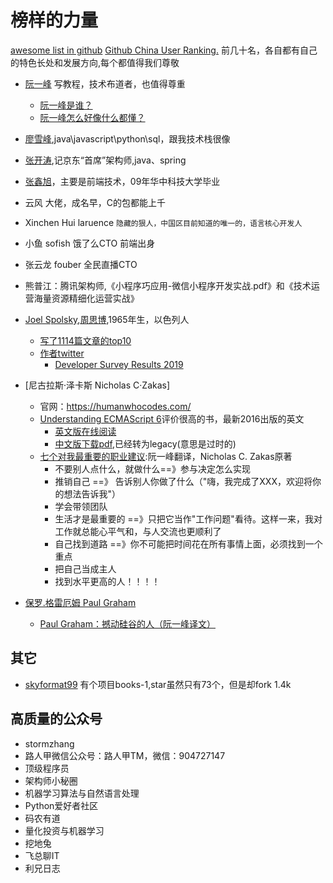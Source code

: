 # 榜样的力量
[awesome list in github](https://github.com/sindresorhus/awesome)
[Github China User Ranking.](https://wangchujiang.com/github-rank/users.china.html) 前几十名，各自都有自己的特色长处和发展方向,每个都值得我们尊敬

- [阮一峰](http://www.ruanyifeng.com) 写教程，技术布道者，也值得尊重
  - [阮一峰是谁？](https://www.zhihu.com/question/19925125)
  - [阮一峰怎么好像什么都懂？](https://www.v2ex.com/amp/t/388423/3)
- [廖雪峰](https://www.liaoxuefeng.com/),java\javascript\python\sql，跟我技术栈很像
- [张开涛](https://zhuanlan.zhihu.com/p/44679607),记京东“首席”架构师,java、spring
- [张鑫旭](https://www.zhangxinxu.com/)，主要是前端技术，09年华中科技大学毕业
- 云风 大佬，成名早，C的包都能上千
- Xinchen Hui laruence `隐藏的狠人，中国区目前知道的唯一的，语言核心开发人`
- 小鱼 sofish 饿了么CTO 前端出身
- 张云龙 fouber 全民直播CTO
- 熊普江：腾讯架构师,《小程序巧应用-微信小程序开发实战.pdf》和《技术运营海量资源精细化运营实战》


- [Joel Spolsky](https://www.joelonsoftware.com/),[周思博](https://zh.wikipedia.org/wiki/%E5%91%A8%E6%80%9D%E5%8D%9A),1965年生，以色列人
  - [写了1114篇文章的top10](https://www.joelonsoftware.com/)
  - [作者twitter](https://twitter.com/spolsky)
    - [Developer Survey Results 2019](https://insights.stackoverflow.com/survey/2019?utm_source=so-team&utm_medium=social&utm_campaign=dev-survey-2019)

- [尼古拉斯·泽卡斯 Nicholas C·Zakas]
  - 官网：https://humanwhocodes.com/
  - [Understanding ECMAScript 6](https://zhuanlan.zhihu.com/p/24023171)评价很高的书，最新2016出版的英文
    - [英文版在线阅读](https://leanpub.com/understandinges6/read)
    - [中文版下载pdf](https://legacy.gitbook.com/book/sagittarius-rev/understanding-ecmascript-6-zh-ver/details),已经转为legacy(意思是过时的)
  - [七个对我最重要的职业建议](http://www.ruanyifeng.com/blog/2015/09/career-advice.html):阮一峰翻译，Nicholas C. Zakas原著
    - 不要别人点什么，就做什么==》参与决定怎么实现
    - 推销自己  ==》 告诉别人你做了什么（"嗨，我完成了XXX，欢迎将你的想法告诉我"）
    - 学会带领团队
    - 生活才是最重要的 ==》只把它当作"工作问题"看待。这样一来，我对工作就总能心平气和，与人交流也更顺利了
    - 自己找到道路 ==》你不可能把时间花在所有事情上面，必须找到一个重点
    - 把自己当成主人
    - 找到水平更高的人！！！！

- [保罗.格雷厄姆 Paul Graham](https://zh.wikipedia.org/wiki/%E4%BF%9D%E7%BD%97%C2%B7%E6%A0%BC%E9%9B%B7%E5%8E%84%E5%A7%86)
  - [Paul Graham：撼动硅谷的人（阮一峰译文）](http://www.ruanyifeng.com/blog/2010/12/paul_graham_the_disruptor_in_the_valley.html)
## 其它
- [skyformat99](https://github.com/skyformat99)  有个项目books-1,star虽然只有73个，但是却fork 1.4k


## 高质量的公众号
- stormzhang
- 路人甲微信公众号：路人甲TM，微信：904727147
- 顶级程序员
- 架构师小秘圈
- 机器学习算法与自然语言处理
- Python爱好者社区
- 码农有道
- 量化投资与机器学习
- 挖地兔
- 飞总聊IT
- 利兄日志

